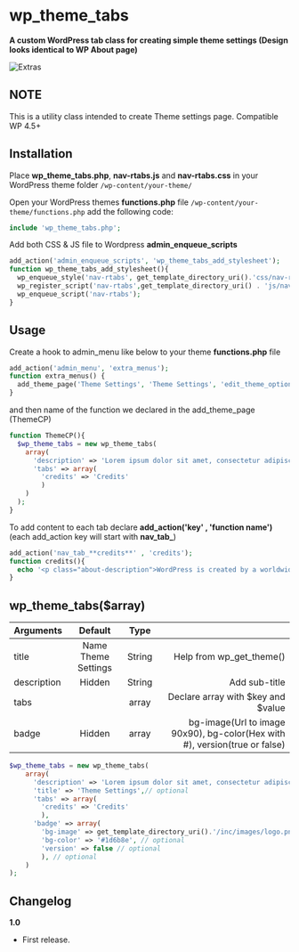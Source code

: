 # wp_theme_tabs
**A custom WordPress tab class for creating simple theme settings (Design looks identical to WP About page)**

![Extras](http://i.imgur.com/YTjQZCe.png)

NOTE
----
This is a utility class intended to create Theme settings page. Compatible WP 4.5+

Installation
------------
Place **wp_theme_tabs.php**, **nav-rtabs.js** and **nav-rtabs.css**  in your WordPress theme folder `/wp-content/your-theme/`

Open your WordPress themes **functions.php** file  `/wp-content/your-theme/functions.php` add the following code:

```php
include 'wp_theme_tabs.php';
```

Add both CSS & JS file to Wordpress **admin_enqueue_scripts**

```php
add_action('admin_enqueue_scripts', 'wp_theme_tabs_add_stylesheet');
function wp_theme_tabs_add_stylesheet(){
  wp_enqueue_style('nav-rtabs', get_template_directory_uri().'css/nav-rtabs.css');
  wp_register_script('nav-rtabs',get_template_directory_uri() . 'js/nav-rtabs.js', array('jquery'));
  wp_enqueue_script('nav-rtabs');
}
```

Usage
------------
Create a hook to admin_menu like below to your theme **functions.php** file

```php
add_action('admin_menu', 'extra_menus');
function extra_menus() {
  add_theme_page('Theme Settings', 'Theme Settings', 'edit_theme_options', 'ThemeCP', 'ThemeCP');
}
```

and then name of the function we declared in the add_theme_page (ThemeCP)
```php
function ThemeCP(){
  $wp_theme_tabs = new wp_theme_tabs(
    array(
      'description' => 'Lorem ipsum dolor sit amet, consectetur adipiscing elit',
      'tabs' => array(
        'credits' => 'Credits'
        )
    )
  );
}
```

To add content to each tab declare **add_action('key' , 'function name')** (each add_action key will start with **nav_tab_**)
```php
add_action('nav_tab_**credits**' , 'credits');
function credits(){
  echo '<p class="about-description">WordPress is created by a worldwide team of passionate individuals.</p>';
}
```

wp_theme_tabs($array)
------------
| Arguments        | Default           | Type           |    |
| ------------- |:-------------:|:-------------:| -----:|
| title      | Name Theme Settings | String | Help from wp_get_theme() |
| description      | Hidden       | String |   Add sub-title |
| tabs |        | array |    Declare array with $key and $value |
| badge | Hidden       | array |    bg-image(Url to image 90x90), bg-color(Hex with #), version(true or false) |

```php
$wp_theme_tabs = new wp_theme_tabs(
    array(
      'description' => 'Lorem ipsum dolor sit amet, consectetur adipiscing elit', // optional
      'title' => 'Theme Settings',// optional
      'tabs' => array(
        'credits' => 'Credits'
        ),
      'badge' => array(
        'bg-image' => get_template_directory_uri().'/inc/images/logo.png', 
        'bg-color' => '#1d6b8e', // optional
        'version' => false // optional
        ), // optional
    )
);
```

Changelog
------------
**1.0**
+ First release.
